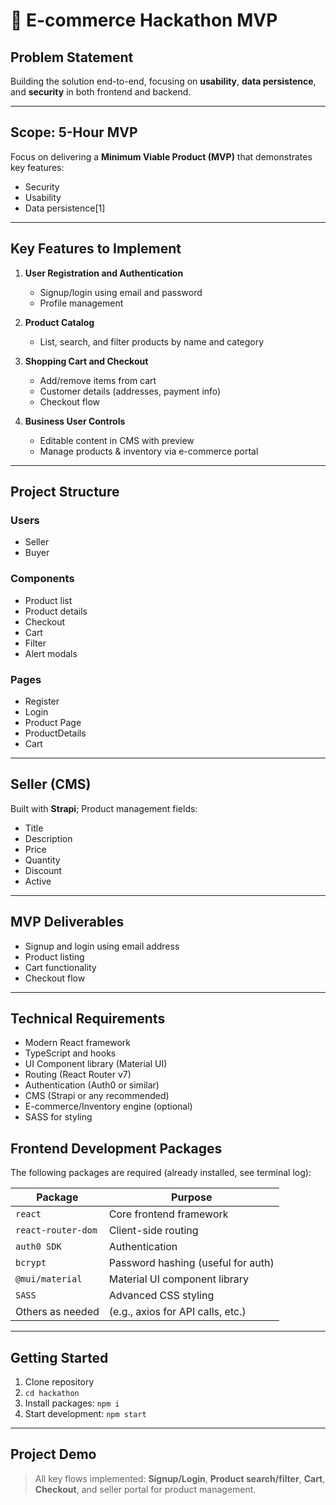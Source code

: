 
# 🚀 E-commerce Hackathon MVP

## Problem Statement

Building the solution end-to-end, focusing on **usability**, **data persistence**, and **security** in both frontend and backend.

***

## Scope: 5-Hour MVP

Focus on delivering a **Minimum Viable Product (MVP)** that demonstrates key features:

- Security
- Usability
- Data persistence[1]

***

## Key Features to Implement

1. **User Registration and Authentication**
   - Signup/login using email and password
   - Profile management

2. **Product Catalog**
   - List, search, and filter products by name and category

3. **Shopping Cart and Checkout**
   - Add/remove items from cart
   - Customer details (addresses, payment info)
   - Checkout flow

4. **Business User Controls**
   - Editable content in CMS with preview
   - Manage products & inventory via e-commerce portal

***

## Project Structure

### Users

- Seller
- Buyer

### Components

- Product list
- Product details
- Checkout
- Cart
- Filter
- Alert modals

### Pages

- Register
- Login
- Product Page
- ProductDetails
- Cart 

***

## Seller (CMS)

Built with **Strapi**; Product management fields:
- Title
- Description
- Price
- Quantity
- Discount
- Active

***

## MVP Deliverables

- Signup and login using email address
- Product listing
- Cart functionality
- Checkout flow

***

## Technical Requirements

- Modern React framework
- TypeScript and hooks
- UI Component library (Material UI)
- Routing (React Router v7)
- Authentication (Auth0 or similar)
- CMS (Strapi or any recommended)
- E-commerce/Inventory engine (optional)
- SASS for styling


## Frontend Development Packages

The following packages are required (already installed, see terminal log):

| Package           | Purpose                                |
|-------------------|----------------------------------------|
| `react`           | Core frontend framework                |
| `react-router-dom`| Client-side routing                    |
| `auth0 SDK`       | Authentication                         |
| `bcrypt`          | Password hashing (useful for auth)     |
| `@mui/material`   | Material UI component library          |
| `SASS`            | Advanced CSS styling                   |
| Others as needed  | (e.g., axios for API calls, etc.)      |

***

## Getting Started

1. Clone repository
2. `cd hackathon`
3. Install packages: `npm i`
4. Start development: `npm start`

***

## Project Demo

> All key flows implemented: **Signup/Login**, **Product search/filter**, **Cart**, **Checkout**, and seller portal for product management.


